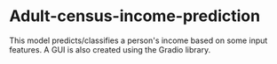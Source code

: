 # Adult-census-income-prediction
This model predicts/classifies a person's income based on some input features. A GUI is also created using the Gradio library.
